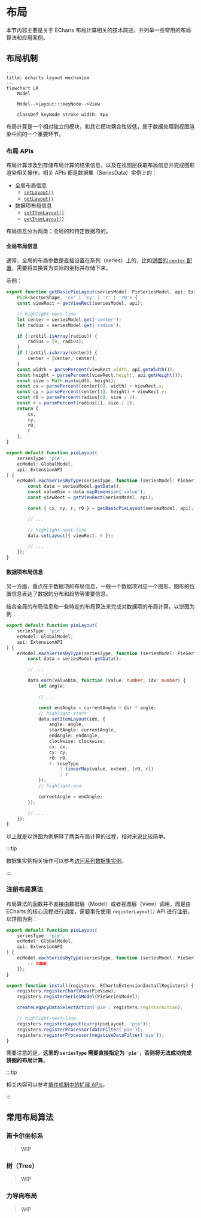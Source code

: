 # 布局

本节内容主要是关于 ECharts 布局计算相关的技术简述，并列举一些常用的布局算法和应用案例。

## 布局机制

```mermaid
---
title: echarts layout mechanism
---
flowchart LR
    Model

    Model-->Layout:::keyNode-->View

    classDef keyNode stroke-width: 4px
```

布局计算是一个相对独立的模块，和其它模块耦合性较低，属于数据处理到视图渲染中间的一个重要环节。

### 布局 APIs

布局计算涉及到存储布局计算的结果信息，以及在视图层获取布局信息并完成图形渲染相关操作。相关 APIs 都是数据集（SeriesData）实例上的：

- 全局布局信息
  - [`setLayout()`](https://github.com/apache/echarts/blob/5.3.3/src/data/SeriesData.ts#L1271)
  - [`getLayout()`](https://github.com/apache/echarts/blob/5.3.3/src/data/SeriesData.ts#L1280)
- 数据项布局信息
  - [`setItemLayout()`](https://github.com/apache/echarts/blob/5.3.3/src/data/SeriesData.ts#L1294)
  - [`getItemLayout()`](https://github.com/apache/echarts/blob/5.3.3/src/data/SeriesData.ts#L1287)

布局信息分为两类：全局的和特定数据项的。

#### 全局布局信息

通常，全局的布局参数是直接设置在系列（series）上的，比如[饼图的 `center` 配置](https://echarts.apache.org/zh/option.html#series-pie.center)，需要将其换算为实际的坐标并存储下来。

示例：

```typescript title="https://github.com/apache/echarts/blob/5.3.3/src/chart/pie/pieLayout.ts#L68"
export function getBasicPieLayout(seriesModel: PieSeriesModel, api: ExtensionAPI):
    Pick<SectorShape, 'cx' | 'cy' | 'r' | 'r0'> {
    const viewRect = getViewRect(seriesModel, api);

    // highlight-next-line
    let center = seriesModel.get('center');
    let radius = seriesModel.get('radius');

    if (!zrUtil.isArray(radius)) {
        radius = [0, radius];
    }
    if (!zrUtil.isArray(center)) {
        center = [center, center];
    }
    const width = parsePercent(viewRect.width, api.getWidth());
    const height = parsePercent(viewRect.height, api.getHeight());
    const size = Math.min(width, height);
    const cx = parsePercent(center[0], width) + viewRect.x;
    const cy = parsePercent(center[1], height) + viewRect.y;
    const r0 = parsePercent(radius[0], size / 2);
    const r = parsePercent(radius[1], size / 2);
    return {
        cx,
        cy,
        r0,
        r
    };
}

export default function pieLayout(
    seriesType: 'pie',
    ecModel: GlobalModel,
    api: ExtensionAPI
) {
    ecModel.eachSeriesByType(seriesType, function (seriesModel: PieSeriesModel) {
        const data = seriesModel.getData();
        const valueDim = data.mapDimension('value');
        const viewRect = getViewRect(seriesModel, api);

        const { cx, cy, r, r0 } = getBasicPieLayout(seriesModel, api);

        // ...

        // highlight-next-line
        data.setLayout({ viewRect, r });

        // ...
    });
}
```

#### 数据项布局信息

另一方面，重点在于数据项的布局信息，一般一个数据项对应一个图形，图形的位置信息表达了数据的分布和趋势等重要信息。

结合全局的布局信息和一些特定的布局算法来完成对数据项的布局计算，以饼图为例：

```typescript title="https://github.com/apache/echarts/blob/5.3.3/src/chart/pie/pieLayout.ts#L68"
export default function pieLayout(
    seriesType: 'pie',
    ecModel: GlobalModel,
    api: ExtensionAPI
) {
    ecModel.eachSeriesByType(seriesType, function (seriesModel: PieSeriesModel) {
        const data = seriesModel.getData();

        // ...

        data.each(valueDim, function (value: number, idx: number) {
            let angle;

            // ...

            const endAngle = currentAngle + dir * angle;
            // highlight-start
            data.setItemLayout(idx, {
                angle: angle,
                startAngle: currentAngle,
                endAngle: endAngle,
                clockwise: clockwise,
                cx: cx,
                cy: cy,
                r0: r0,
                r: roseType
                    ? linearMap(value, extent, [r0, r])
                    : r
            });
            // highlight-end

            currentAngle = endAngle;
        });

        // ...
    });
}
```

以上就是以饼图为例解释了两类布局计算的过程，相对来说比较简单。

:::tip

数据集实例相关操作可以参考[访问系列数据集实例](./0-data.md#访问系列数据集实例)。

:::

### 注册布局算法

布局算法的函数并不直接由数据层（Model）或者视图层（View）调用，而是由 ECharts 的核心流程进行调度，需要事先使用 `registerLayout()` API 进行注册，以饼图为例：

```typescript title="https://github.com/apache/echarts/blob/5.3.3/src/chart/pie/install.ts#L36"
export default function pieLayout(
    seriesType: 'pie',
    ecModel: GlobalModel,
    api: ExtensionAPI
) {
    ecModel.eachSeriesByType(seriesType, function (seriesModel: PieSeriesModel) {
        // TODO
    });
}

export function install(registers: EChartsExtensionInstallRegisters) {
    registers.registerChartView(PieView);
    registers.registerSeriesModel(PieSeriesModel);

    createLegacyDataSelectAction('pie', registers.registerAction);

    // highlight-next-line
    registers.registerLayout(curry(pieLayout, 'pie'));
    registers.registerProcessor(dataFilter('pie'));
    registers.registerProcessor(negativeDataFilter('pie'));
}
```

需要注意的是，**这里的 `seriesType` 需要直接指定为 `'pie'`，否则将无法成功完成饼图的布局计算**。

:::tip

相关内容可以参考[插件机制中的扩展 APIs](../4-echarts-plugin.md#扩展-apis)。

:::

## 常用布局算法

### 笛卡尔坐标系

> WIP

### 树（Tree）

> WIP

### 力导向布局

> WIP
